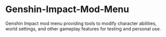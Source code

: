 # Genshin-Impact-Mod-Menu
Genshin Impact mod menu providing tools to modify character abilities, world settings, and other gameplay features for testing and personal use.
